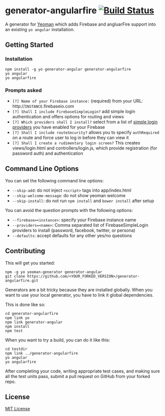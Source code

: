 generator-angularfire [![Build Status](https://secure.travis-ci.org/katowulf/generator-angularfire.png?branch=master)](https://travis-ci.org/katowulf/generator-angularfire)
=================================================

A generator for [Yeoman](http://yeoman.io) which adds Firebase and angluarFire support into an existing `yo angular` installation.

Getting Started
---------------

### Installation

    npm install -g yo generator-angular generator-angularfire
    yo angular
    yo angularfire

### Prompts asked

 * `[?] Name of your Firebase instance:`
   (required) from your URL: http://`INSTANCE`.firebaseio.com
 * `[?] Shall I include FirebaseSimpleLogin?`
   add simple login authentication and offers options for routing and views
 * `[?] Which providers shall I install?`
   select from a list of [simple login providers](https://www.firebase.com/docs/security/simple-login-overview.html) you have enabled for your Firebase
 * `[?] Shall I include routeSecurity?`
   allows you to specify `authRequired` on a route and force user to log in before they can view it
 * `[?] Shall I create a rudimentary login screen?`
   This creates views/login.html and controllers/login.js, which provide registration (for password auth) and authentication


Command Line Options
--------------------

You can set the following command line options:

 * `--skip-add`: do not inject `<script>` tags into app/index.html
 * `--skip-welcome-message`: do not show yeoman welcome
 * `--skip-install`: do not run `npm install` and `bower install` after setup

You can avoid the question prompts with the following options:

 * `--firebase=<instance>`: specify your Firebase instance name
 * `--providers=<name>`: Comma separated list of FirebaseSimpleLogin providers to install (password, facebook, twitter, or persona)
 * `--defaults`: accept defaults for any other yes/no questions

Contributing
------------

This will get you started:

    npm -g yo yeoman-generator generator-angular
    git clone https://github.com/<YOUR_FORKED_VERSION>/generator-angularfire.git

Generators are a bit tricky because they are installed globally. When you want to use your local generator, you have to
link it global dependencies.

This is done like so:

    cd generator-angularfire
    npm link yo
    npm link generator-angular
    npm install
    npm test

When you want to try a build, you can do it like this:

    cd testdir
    npm link ../generator-angularfire
    yo angular
    yo angularfire

After completing your code, writing appropriate test cases, and making sure all the test units pass, submit
a pull request on GitHub from your forked repo.

License
-------

[MIT License](http://firebase.mit-license.org/)

